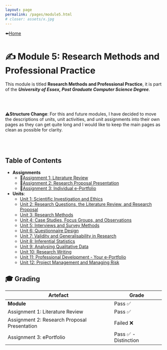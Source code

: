 ```yaml
---
layout: page
permalink: /pages/module5.html
# closer: assets/x.jpg
---
```


⬅️[Home](/index.html)

# ✍️ Module 5: Research Methods and Professional Practice

This module is titled **Research Methods and Professional Practice**, it is part of the ***University of Essex, Post Graduate Computer Science Degree***.

<br/>
<br/>

⚠️**Structure Change**: For this and future modules, I have decided to move the descriptions of units, unit activities, and unit assignments into their own pages as they can get quite long and I would like to keep the main pages as clean as possible for clarity.

<br/>
<br/>

## Table of Contents

- **Assignments**
  - 📃[Assignment 1: Literature Review](/pages/module5/assignment1/m5a1.html)
  - 📃[Assignment 2: Research Proposal Presentation](/pages/module5/assignment2/m5a2.html)
  - 📃[Assignment 3: Individual e-Portfolio](/pages/module5/assignment3/m5a3.html)
- **Units**:
  - [Unit 1: Scientific Investigation and Ethics](/pages/module5/unit-assignments/unit1/m5u1.html)
  - [Unit 2: Research Questions, the Literature Review, and Research Proposal](/pages/module5/unit-assignments/unit2/m5u2.html)
  - [Unit 3: Research Methods](/pages/module5/unit-assignments/unit3/m5u3.html)
  - [Unit 4: Case Studies, Focus Groups, and Observations](/pages/module5/unit-assignments/unit4/m5u4.html)
  - [Unit 5: Interviews and Survey Methods](/pages/module5/unit-assignments/unit5/m5u5.html)
  - [Unit 6: Questionnaire Design](/pages/module5/unit-assignments/unit6/m5u6.html)
  - [Unit 7: Validity and Generalisability in Research](/pages/module5/unit-assignments/unit7/m5u7.html)
  - [Unit 8: Inferential Statistics](/pages/module5/unit-assignments/unit8/m5u8.html)
  - [Unit 9: Analysing Qualitative Data](/pages/module5/unit-assignments/unit9/m5u9.html)
  - [Unit 10: Research Writing](/pages/module5/unit-assignments/unit10/m5u10.html)
  - [Unit 11: Professional Development - Your e-Portfolio](/pages/module5/unit-assignments/unit11/m5u11.html)
  - [Unit 12: Project Management and Managing Risk](/pages/module5/unit-assignments/unit12/m5u12.html)

## 🎓 Grading

| Artefact                           | Grade                |
| ---------------------------------- | -------------------- |
| **Module** | Pass ✅ |
| Assignment 1: Literature Review | Pass ✅ |
| Assignment 2: Research Proposal Presentation | Failed ❌ |
| Assignment 3: ePortfolio | Pass ✅ - Distinction |  
